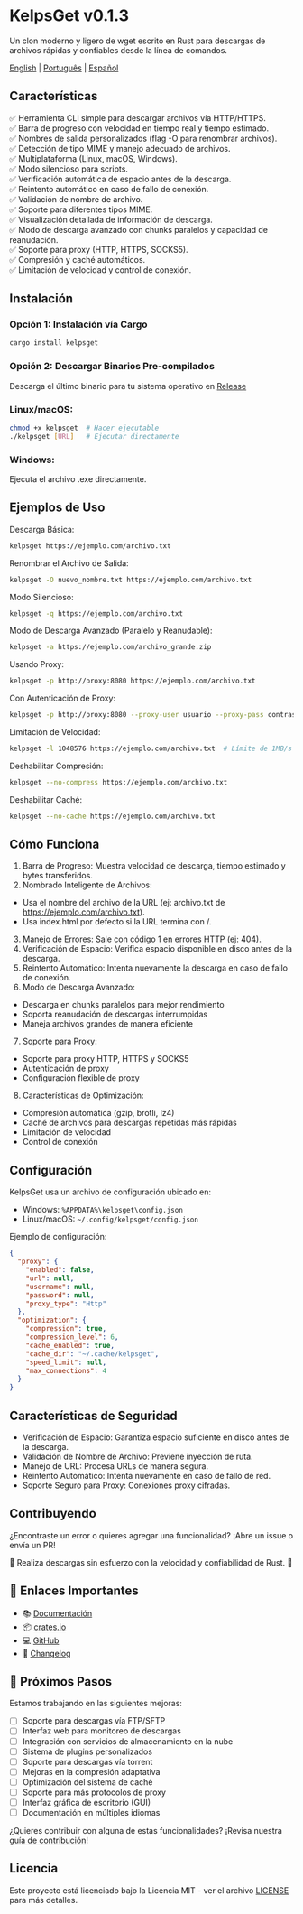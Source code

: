 # KelpsGet v0.1.3

Un clon moderno y ligero de wget escrito en Rust para descargas de archivos rápidas y confiables desde la línea de comandos.

[English](../README.md) | [Português](README.pt-BR.md) | [Español](README.es.md)

## Características
✅ Herramienta CLI simple para descargar archivos vía HTTP/HTTPS.<br>
✅ Barra de progreso con velocidad en tiempo real y tiempo estimado.<br>
✅ Nombres de salida personalizados (flag -O para renombrar archivos).<br>
✅ Detección de tipo MIME y manejo adecuado de archivos.<br>
✅ Multiplataforma (Linux, macOS, Windows).<br>
✅ Modo silencioso para scripts.<br>
✅ Verificación automática de espacio antes de la descarga.<br>
✅ Reintento automático en caso de fallo de conexión.<br>
✅ Validación de nombre de archivo.<br>
✅ Soporte para diferentes tipos MIME.<br>
✅ Visualización detallada de información de descarga.<br>
✅ Modo de descarga avanzado con chunks paralelos y capacidad de reanudación.<br>
✅ Soporte para proxy (HTTP, HTTPS, SOCKS5).<br>
✅ Compresión y caché automáticos.<br>
✅ Limitación de velocidad y control de conexión.<br>

## Instalación
### Opción 1: Instalación vía Cargo
```bash
cargo install kelpsget
```
### Opción 2: Descargar Binarios Pre-compilados
Descarga el último binario para tu sistema operativo en [Release](https://github.com/davimf721/KelpsGet/releases)

### Linux/macOS:
```bash
chmod +x kelpsget  # Hacer ejecutable
./kelpsget [URL]   # Ejecutar directamente
```
### Windows:
Ejecuta el archivo .exe directamente.

## Ejemplos de Uso
Descarga Básica:
```bash
kelpsget https://ejemplo.com/archivo.txt
```
Renombrar el Archivo de Salida:
```bash
kelpsget -O nuevo_nombre.txt https://ejemplo.com/archivo.txt
```
Modo Silencioso:
```bash
kelpsget -q https://ejemplo.com/archivo.txt
```
Modo de Descarga Avanzado (Paralelo y Reanudable):
```bash
kelpsget -a https://ejemplo.com/archivo_grande.zip
```
Usando Proxy:
```bash
kelpsget -p http://proxy:8080 https://ejemplo.com/archivo.txt
```
Con Autenticación de Proxy:
```bash
kelpsget -p http://proxy:8080 --proxy-user usuario --proxy-pass contraseña https://ejemplo.com/archivo.txt
```
Limitación de Velocidad:
```bash
kelpsget -l 1048576 https://ejemplo.com/archivo.txt  # Límite de 1MB/s
```
Deshabilitar Compresión:
```bash
kelpsget --no-compress https://ejemplo.com/archivo.txt
```
Deshabilitar Caché:
```bash
kelpsget --no-cache https://ejemplo.com/archivo.txt
```

## Cómo Funciona
1. Barra de Progreso: Muestra velocidad de descarga, tiempo estimado y bytes transferidos.
2. Nombrado Inteligente de Archivos:
  - Usa el nombre del archivo de la URL (ej: archivo.txt de https://ejemplo.com/archivo.txt).
  - Usa index.html por defecto si la URL termina con /.
3. Manejo de Errores: Sale con código 1 en errores HTTP (ej: 404).
4. Verificación de Espacio: Verifica espacio disponible en disco antes de la descarga.
5. Reintento Automático: Intenta nuevamente la descarga en caso de fallo de conexión.
6. Modo de Descarga Avanzado:
  - Descarga en chunks paralelos para mejor rendimiento
  - Soporta reanudación de descargas interrumpidas
  - Maneja archivos grandes de manera eficiente
7. Soporte para Proxy:
  - Soporte para proxy HTTP, HTTPS y SOCKS5
  - Autenticación de proxy
  - Configuración flexible de proxy
8. Características de Optimización:
  - Compresión automática (gzip, brotli, lz4)
  - Caché de archivos para descargas repetidas más rápidas
  - Limitación de velocidad
  - Control de conexión

## Configuración
KelpsGet usa un archivo de configuración ubicado en:
- Windows: `%APPDATA%\kelpsget\config.json`
- Linux/macOS: `~/.config/kelpsget/config.json`

Ejemplo de configuración:
```json
{
  "proxy": {
    "enabled": false,
    "url": null,
    "username": null,
    "password": null,
    "proxy_type": "Http"
  },
  "optimization": {
    "compression": true,
    "compression_level": 6,
    "cache_enabled": true,
    "cache_dir": "~/.cache/kelpsget",
    "speed_limit": null,
    "max_connections": 4
  }
}
```

## Características de Seguridad
- Verificación de Espacio: Garantiza espacio suficiente en disco antes de la descarga.
- Validación de Nombre de Archivo: Previene inyección de ruta.
- Manejo de URL: Procesa URLs de manera segura.
- Reintento Automático: Intenta nuevamente en caso de fallo de red.
- Soporte Seguro para Proxy: Conexiones proxy cifradas.

## Contribuyendo
¿Encontraste un error o quieres agregar una funcionalidad? ¡Abre un issue o envía un PR!

🚀 Realiza descargas sin esfuerzo con la velocidad y confiabilidad de Rust. 🚀

## 🔗 Enlaces Importantes
- 📚 [Documentación](https://davimf721.github.io/KelpsGet/)
- 📦 [crates.io](https://crates.io/crates/kelpsget)
- 💻 [GitHub](https://github.com/davimf721/KelpsGet)
- 📝 [Changelog](CHANGELOG.md)

## 🎯 Próximos Pasos
Estamos trabajando en las siguientes mejoras:

- [ ] Soporte para descargas vía FTP/SFTP
- [ ] Interfaz web para monitoreo de descargas
- [ ] Integración con servicios de almacenamiento en la nube
- [ ] Sistema de plugins personalizados
- [ ] Soporte para descargas vía torrent
- [ ] Mejoras en la compresión adaptativa
- [ ] Optimización del sistema de caché
- [ ] Soporte para más protocolos de proxy
- [ ] Interfaz gráfica de escritorio (GUI)
- [ ] Documentación en múltiples idiomas

¿Quieres contribuir con alguna de estas funcionalidades? ¡Revisa nuestra [guía de contribución](CONTRIBUTING.md)!

## Licencia
Este proyecto está licenciado bajo la Licencia MIT - ver el archivo [LICENSE](LICENSE) para más detalles. 